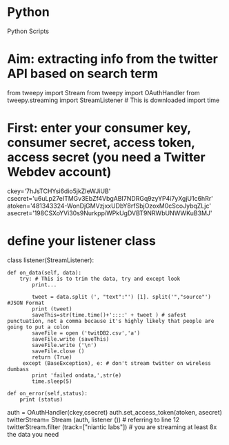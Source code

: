 # Python
Python Scripts
# Aim: extracting info from the twitter API based on search term
from tweepy import Stream 
from tweepy import OAuthHandler
from tweepy.streaming import StreamListener # This is downloaded
import time 

# First: enter your consumer key, consumer secret, access token, access secret (you need a Twitter Webdev account)
ckey='7hJsTCHYsi6dio5jkZIeWJiUB' 
csecret='u6uLp27eITMGv3EbZf4VbgABI7NDRGq9zyYP4i7yXgjU1c6hRr'
atoken='481343324-WonDjGMVzjxxUDbY8rfSbjOzoxM0cScoJybqZLjc'
asecret='198CSXoYVi30s9NurkppiWPkUgDVBT9NRWbUNWWKuB3MJ'

# define your listener class 

class listener(StreamListener):  

	def on_data(self, data):
		try: # This is to trim the data, try and except look 
			print...

			tweet = data.split (', "text":"') [1]. split('","source"') #JSON Format
			print (tweet)
			saveThis=str(time.time()+'::::' + tweet ) # safest punctuation, not a comma because it's highly likely that people are going to put a colon
			saveFile = open ('twitDB2.csv','a')
			saveFile.write (saveThis)
			saveFile.write ('\n')
			saveFile.close ()
			return (True)
		 except (BaseException), e: # don't stream twitter on wireless dumbass
			print 'failed ondata,',str(e)
			time.sleep(5)

	def on_error(self,status):
		print (status)

auth = OAuthHandler(ckey,csecret)
auth.set_access_token(atoken, asecret)
twitterStream= Stream (auth, listener ()) # referring to line 12
twitterStream.filter (track=["niantic labs"]) # you are streaming at least 8x the data you need


